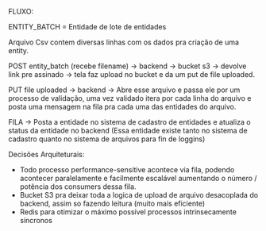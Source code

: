 FLUXO:

ENTITY_BATCH = Entidade de lote de entidades

Arquivo Csv contem diversas linhas com os dados pra criação de uma entity. 

POST entity_batch (recebe filename) -> backend -> bucket s3 -> devolve link pre assinado -> tela faz upload no bucket e da um put de file uploaded.

PUT file uploaded -> backend -> Abre esse arquivo e passa ele por um processo de validação, uma vez validado itera por cada linha do arquivo e posta uma mensagem na fila pra cada uma das entidades do arquivo.

FILA -> Posta a entidade no sistema de cadastro de entidades e atualiza o status da entidade no backend (Essa entidade existe tanto no sistema de cadastro quanto no sistema de arquivos para fin de loggins)

Decisões Arquiteturais:

- Todo processo performance-sensitive acontece via fila, podendo acontecer paralelamente e facilmente escalável aumentando o número / potência dos consumers dessa fila.
- Bucket S3 pra deixar toda a logica de upload de arquivo desacoplada do backend, assim so fazendo leitura (muito mais eficiente)
- Redis para otimizar o máximo possível processos intrinsecamente síncronos
